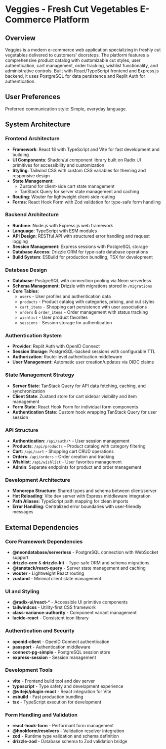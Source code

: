 # Veggies - Fresh Cut Vegetables E-Commerce Platform

## Overview

Veggies is a modern e-commerce web application specializing in freshly cut vegetables delivered to customers' doorsteps. The platform features a comprehensive product catalog with customizable cut styles, user authentication, cart management, order tracking, wishlist functionality, and administrative controls. Built with React/TypeScript frontend and Express.js backend, it uses PostgreSQL for data persistence and Replit Auth for authentication.

## User Preferences

Preferred communication style: Simple, everyday language.

## System Architecture

### Frontend Architecture
- **Framework**: React 18 with TypeScript and Vite for fast development and building
- **UI Components**: Shadcn/ui component library built on Radix UI primitives for accessibility and customization
- **Styling**: Tailwind CSS with custom CSS variables for theming and responsive design
- **State Management**: 
  - Zustand for client-side cart state management
  - TanStack Query for server state management and caching
- **Routing**: Wouter for lightweight client-side routing
- **Forms**: React Hook Form with Zod validation for type-safe form handling

### Backend Architecture
- **Runtime**: Node.js with Express.js web framework
- **Language**: TypeScript with ESM modules
- **API Design**: RESTful API with structured error handling and request logging
- **Session Management**: Express sessions with PostgreSQL storage
- **Database Access**: Drizzle ORM for type-safe database operations
- **Build System**: ESBuild for production bundling, TSX for development

### Database Design
- **Database**: PostgreSQL with connection pooling via Neon serverless
- **Schema Management**: Drizzle with migrations stored in `/migrations`
- **Core Tables**:
  - `users` - User profiles and authentication data
  - `products` - Product catalog with categories, pricing, and cut styles
  - `cart_items` - Shopping cart persistence with user associations
  - `orders` & `order_items` - Order management with status tracking
  - `wishlist` - User product favorites
  - `sessions` - Session storage for authentication

### Authentication System
- **Provider**: Replit Auth with OpenID Connect
- **Session Storage**: PostgreSQL-backed sessions with configurable TTL
- **Authorization**: Route-level authentication middleware
- **User Management**: Automatic user creation/updates via OIDC claims

### State Management Strategy
- **Server State**: TanStack Query for API data fetching, caching, and synchronization
- **Client State**: Zustand store for cart sidebar visibility and item management
- **Form State**: React Hook Form for individual form components
- **Authentication State**: Custom hook wrapping TanStack Query for user session

### API Structure
- **Authentication**: `/api/auth/*` - User session management
- **Products**: `/api/products` - Product catalog with category filtering
- **Cart**: `/api/cart` - Shopping cart CRUD operations
- **Orders**: `/api/orders` - Order creation and tracking
- **Wishlist**: `/api/wishlist` - User favorites management
- **Admin**: Separate endpoints for product and order management

### Development Architecture
- **Monorepo Structure**: Shared types and schema between client/server
- **Hot Reloading**: Vite dev server with Express middleware integration
- **Path Aliases**: TypeScript path mapping for clean imports
- **Error Handling**: Centralized error boundaries with user-friendly messages

## External Dependencies

### Core Framework Dependencies
- **@neondatabase/serverless** - PostgreSQL connection with WebSocket support
- **drizzle-orm** & **drizzle-kit** - Type-safe ORM and schema migrations
- **@tanstack/react-query** - Server state management and caching
- **wouter** - Lightweight React routing
- **zustand** - Minimal client state management

### UI and Styling
- **@radix-ui/react-*** - Accessible UI primitive components
- **tailwindcss** - Utility-first CSS framework
- **class-variance-authority** - Component variant management
- **lucide-react** - Consistent icon library

### Authentication and Security
- **openid-client** - OpenID Connect authentication
- **passport** - Authentication middleware
- **connect-pg-simple** - PostgreSQL session store
- **express-session** - Session management

### Development Tools
- **vite** - Frontend build tool and dev server
- **typescript** - Type safety and development experience
- **@vitejs/plugin-react** - React integration for Vite
- **esbuild** - Fast production bundling
- **tsx** - TypeScript execution for development

### Form Handling and Validation
- **react-hook-form** - Performant form management
- **@hookform/resolvers** - Validation resolver integration
- **zod** - Runtime type validation and schema definition
- **drizzle-zod** - Database schema to Zod validation bridge